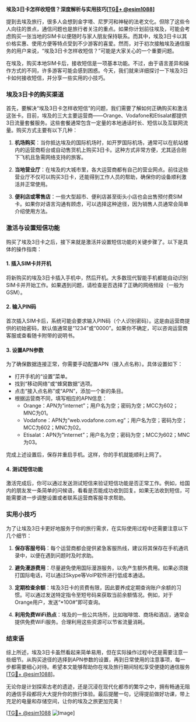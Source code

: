 **埃及3日卡怎样收短信？深度解析与实用技巧[[TG💪+ @esim1088](https://t.me/s/esim1088)]**

提到去埃及旅行，很多人会想到金字塔、尼罗河和神秘的法老文化。但除了这些令人向往的景点，通信问题也是旅行者关注的重点。如果你计划前往埃及，可能会考虑购买一张当地的SIM卡以便随时与家人朋友保持联系。而其中，埃及3日卡以其价格实惠、使用方便等特点受到不少游客的喜爱。然而，对于初次接触埃及通信服务的用户来说，“埃及3日卡怎样收短信？”可能是大家关心的一个重要问题。

在埃及，购买本地SIM卡后，接收短信是一项基本功能。不过，由于语言差异和操作方式的不同，许多游客可能会感到困惑。今天，我们就来详细探讨一下埃及3日卡如何接收短信，并分享一些实用的小技巧。

### 埃及3日卡的购买渠道

首先，要解决“埃及3日卡怎样收短信”的问题，我们需要了解如何正确购买和激活这张卡。目前，埃及的三大主要运营商——Orange、Vodafone和Etisalat都提供3日流量套餐服务。这些套餐通常包含一定量的本地通话时长、短信以及互联网流量。购买方式主要有以下几种：

1. **机场购买**：当你抵达埃及的国际机场时，如开罗国际机场，通常可以在航站楼内的运营商柜台或自动售货机上购买3日卡。这种方式非常方便，尤其适合刚下飞机且急需网络支持的旅客。
   
2. **当地营业厅**：在埃及的大城市里，各大运营商都有自己的营业网点。前往这些营业厅不仅可以购买3日卡，还能得到工作人员的帮助，确保你的设备顺利激活并正常使用。

3. **便利店或零售店**：一些大型超市、便利店甚至街头小店也会出售预付费SIM卡。如果你对语言沟通有顾虑，可以选择这种途径，因为销售人员通常会简单介绍使用方法。

### 激活与设置短信功能

购买了埃及3日卡之后，接下来就是激活并设置短信功能的关键步骤了。以下是具体的操作指南：

#### 1. 插入SIM卡并开机
将新购买的埃及3日卡插入手机中，然后开机。大多数现代智能手机都能自动识别SIM卡并开始工作。如果遇到问题，请检查是否选择了正确的网络频段（一般为GSM）。

#### 2. 输入PIN码
首次插入SIM卡后，系统可能会要求输入PIN码（个人识别密码）。这是由运营商提供的初始密码，默认值通常是“1234”或“0000”。如果你不确定，可以咨询运营商客服或查看随卡附带的说明书。

#### 3. 设置APN参数
为了确保数据连接正常，你需要手动配置APN（接入点名称）。具体设置如下：
   - 打开手机的“设置”菜单。
   - 找到“移动网络”或“蜂窝数据”选项。
   - 点击“接入点名称”或“APN”，添加一个新的条目。
   - 根据运营商不同，填写相应的APN信息：
     - Orange：APN为“internet”；用户名为空；密码为空；MCC为602；MNC为01。
     - Vodafone：APN为“web.vodafone.com.eg”；用户名为空；密码为空；MCC为602；MNC为02。
     - Etisalat：APN为“internet”；用户名为空；密码为空；MCC为602；MNC为03。

完成上述设置后，保存并重启手机。这样，你的手机就能顺利上网了。

#### 4. 测试短信功能
激活完成后，你可以通过发送测试短信来验证短信功能是否正常工作。例如，给国内的朋友发一条简单的问候语，看看是否能成功收到回复。如果无法收到短信，可能需要进一步调整设置或者联系运营商客服寻求帮助。

### 实用小技巧

为了让埃及3日卡更好地服务于你的旅行需求，在实际使用过程中还需要注意以下几个细节：

1. **保存客服号码**：每个运营商都会提供紧急客服热线，建议将其保存在手机通讯录中，以便在遇到问题时及时求助。

2. **避免漫游费用**：尽量避免使用国际漫游服务，以免产生额外费用。如果必须拨打国际电话，可以通过Skype等VoIP软件进行低成本通话。

3. **定期检查余额**：埃及3日卡的资费有限，因此要养成定期查询账户余额的习惯。可以通过发送特定指令至短号码来获取当前余额情况。例如，对于Orange用户，发送“*100#”即可查询。

4. **利用免费WiFi热点**：埃及的一些公共场所，比如咖啡馆、商场和酒店，通常会提供免费WiFi服务。合理利用这些资源可以节省流量消耗。

### 结束语

综上所述，埃及3日卡虽然看起来简单易用，但在实际操作过程中还是需要注意一些细节。从购买途径的选择到APN参数的设置，再到日常使用的注意事项，每一步都需要细心对待。希望本文能够帮助你在埃及旅行期间轻松享受便捷的通信服务[[TG💪+ @esim1088](https://t.me/s/esim1088)]。

无论你是计划探索古老的遗迹，还是沉浸在现代化都市的繁华之中，拥有畅通无阻的通信手段都将大大提升你的旅行体验。最后提醒一句，记得提前做好功课，带上充足的电量和存储空间，让你的埃及之旅更加完美！

[[TG💪+ @esim1088](https://t.me/s/esim1088) ![Image](https://i.postimg.cc/4NQfJmqS/Snipaste-2025-05-13-00-14-12.png)]